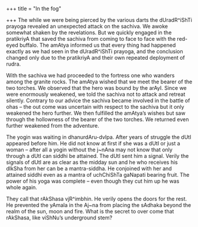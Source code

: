 +++
title = "In the fog"

+++
The while we were being pierced by the various darts the dUradR^iShTi
prayoga revealed an unexpected attack on the sachiva. We awoke somewhat
shaken by the revelations. But we quickly engaged in the pratikriyA that
saved the sachiva from coming to face to face with the red-eyed buffalo.
The amAtya informed us that every thing had happened exactly as we had
seen in the dUradR^iShTi prayoga, and the conclusion changed only due to
the pratikriyA and their own repeated deployment of rudra.

With the sachiva we had proceeded to the fortress one who wanders among
the granite rocks. The amAtya wished that we meet the bearer of the two
torches. We observed that the hero was bound by the arAyI. Since we were
enormously weakened, we told the sachiva not to attack and retreat
silently. Contrary to our advice the sachiva became involved in the
battle of ohas – the out come was uncertain with respect to the sachiva
but it only weakened the hero further. We then fulfilled the amAtya’s
wishes but saw through the hollowness of the bearer of the two torches.
We returned even further weakened from the adventure.

The yogin was waiting in dhanurdAru-dvIpa. After years of struggle the
dUtI appeared before him. He did not know at first if she was a dUtI or
just a woman – after all a yogin without the j\~nAna may not know that
only through a dUtI can siddhi be attained. The dUtI sent him a signal.
Verily the signals of dUtI are as clear as the midday sun and he who
receives his dIkSha from her can be a mantra-siddha. He conjoined with
her and attained siddhi even as a mantra of uchChiShTa gaNapati bearing
fruit. The power of his yoga was complete – even though they cut him up
he was whole again.

They call that rAkShasa vjR^imbhin. He verily opens the doors for the
rest. He prevented the yAmala in the Aj\~na from placing the sAdhaka
beyond the realm of the sun, moon and fire. What is the secret to over
come that rAkShasa, like viShNu’s underground stem?
